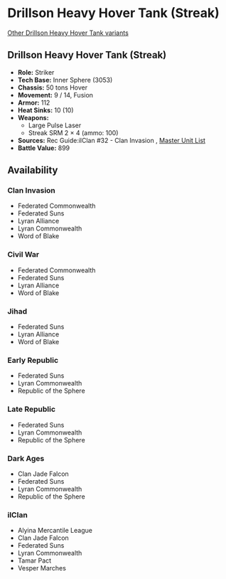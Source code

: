 # Drillson Heavy Hover Tank (Streak) 

[Other Drillson Heavy Hover Tank variants](../drillson_heavy_hover_tank.md) 

## Drillson Heavy Hover Tank (Streak) 

- **Role:** Striker 
- **Tech Base:** Inner Sphere (3053) 
- **Chassis:** 50 tons Hover 
- **Movement:** 9 / 14, Fusion 
- **Armor:** 112 
- **Heat Sinks:** 10 (10) 
- **Weapons:** 
  - Large Pulse Laser 
  - Streak SRM 2 × 4 (ammo: 100) 
- **Sources:** Rec Guide:ilClan #32 - Clan Invasion , [Master Unit List](http://masterunitlist.info/Unit/Details/933) 
- **Battle Value:** 899 

## Availability 

### Clan Invasion 

- Federated Commonwealth 
- Federated Suns 
- Lyran Alliance 
- Lyran Commonwealth 
- Word of Blake 

### Civil War 

- Federated Commonwealth 
- Federated Suns 
- Lyran Alliance 
- Word of Blake 

### Jihad 

- Federated Suns 
- Lyran Alliance 
- Word of Blake 

### Early Republic 

- Federated Suns 
- Lyran Commonwealth 
- Republic of the Sphere 

### Late Republic 

- Federated Suns 
- Lyran Commonwealth 
- Republic of the Sphere 

### Dark Ages 

- Clan Jade Falcon 
- Federated Suns 
- Lyran Commonwealth 
- Republic of the Sphere 

### ilClan 

- Alyina Mercantile League 
- Clan Jade Falcon 
- Federated Suns 
- Lyran Commonwealth 
- Tamar Pact 
- Vesper Marches 

